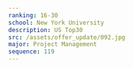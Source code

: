 ```yaml
---
ranking: 16-30
school: New York University
description: US Top30
src: /assets/offer_update/092.jpg
major: Project Management
sequence: 119
---
```


